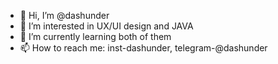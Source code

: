 - 👋 Hi, I’m @dashunder
- 👀 I’m interested in UX/UI design and JAVA
- 🌱 I’m currently learning both of them
- 📫 How to reach me: inst-dashunder, telegram-@dashunder

<!---
dashunder/dashunder is a ✨ special ✨ repository because its `README.md` (this file) appears on your GitHub profile.
You can click the Preview link to take a look at your changes.
--->
